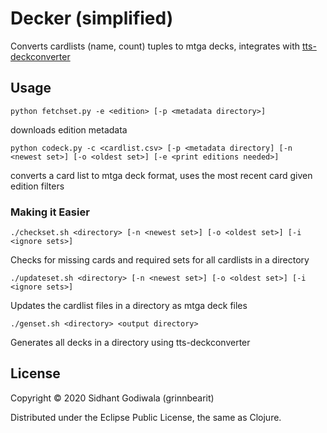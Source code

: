 # Decker (simplified)

Converts cardlists (name, count) tuples to mtga decks, integrates with [tts-deckconverter](https://github.com/jeandeaual/tts-deckconverter/releases)

## Usage

`python fetchset.py -e <edition> [-p <metadata directory>]`

downloads edition metadata

`python codeck.py -c <cardlist.csv> [-p <metadata directory] [-n <newest set>] [-o <oldest set>] [-e <print editions needed>]`

converts a card list to mtga deck format, uses the most recent card given edition filters

### Making it Easier

`./checkset.sh <directory> [-n <newest set>] [-o <oldest set>] [-i <ignore sets>]`

Checks for missing cards and required sets for all cardlists in a directory

`./updateset.sh <directory> [-n <newest set>] [-o <oldest set>] [-i <ignore sets>]`

Updates the cardlist files in a directory as mtga deck files

`./genset.sh <directory> <output directory>`

Generates all decks in a directory using tts-deckconverter

## License

Copyright © 2020 Sidhant Godiwala (grinnbearit)

Distributed under the Eclipse Public License, the same as Clojure.
